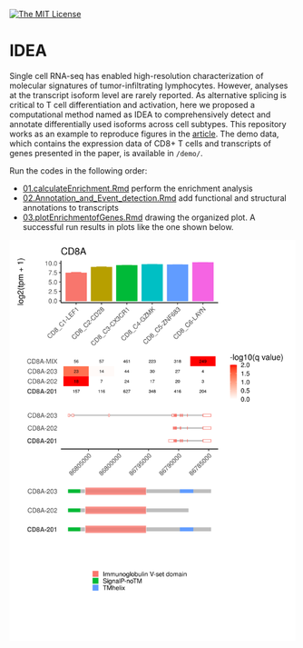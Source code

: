 [![The MIT License](https://img.shields.io/badge/license-MIT-orange.svg)](https://github.com/lijxug/IDEA/blob/master/LICENSE)

# IDEA

Single cell RNA-seq has enabled high-resolution characterization of molecular signatures of tumor-infiltrating lymphocytes. However, analyses at the transcript isoform level are rarely reported. As alternative splicing is critical to T cell differentiation and activation, here we proposed a computational method named as IDEA to comprehensively detect and annotate differentially used isoforms across cell subtypes.
This repository works as an example to reproduce figures in the [article](https://doi.org/10.1101/2020.01.29.924308). The demo data, which contains the expression data of CD8+ T cells and transcripts of genes presented in the paper, is available in `/demo/`.

Run the codes in the following order:

- [01.calculateEnrichment.Rmd](01.calculateEnrichment.Rmd) perform the enrichment analysis 
- [02.Annotation_and_Event_detection.Rmd](02.Annotation_and_Event_detection.Rmd) add functional and structural annotations to transcripts
- [03.plotEnrichmentofGenes.Rmd](03.plotEnrichmentofGenes.Rmd) drawing the organized plot. A successful run results in plots like the one shown below.

![CD8T_CD8A](CD8T_CD8A.png)


